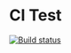 # CI Test

[![Build status](https://ci.appveyor.com/api/projects/status/0qw5fnf4urbj565j?svg=true)](https://ci.appveyor.com/project/freelandos/ajs-hw-8-set)